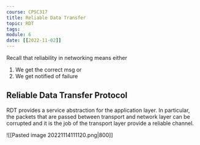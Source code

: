 ```yaml
---
course: CPSC317
title: Reliable Data Transfer
topic: RDT
tags:
module: 6
date: [[2022-11-02]]
---
```


Recall that reliability in networking means either
1. We get the correct msg or
2. We get notified of failure

## Reliable Data Transfer Protocol

RDT provides a service abstraction for the application layer.
In particular, the packets that are passed between transport and network layer
can be corrupted and it is the job of the transport layer provide a reliable channel.

![[Pasted image 20221114111120.png|800]]